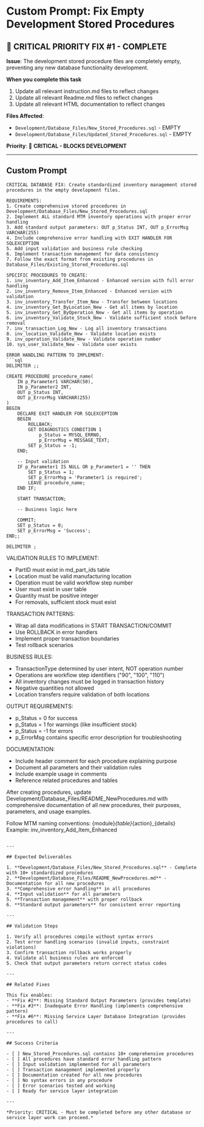 ﻿# Custom Prompt: Fix Empty Development Stored Procedures

## 🚨 CRITICAL PRIORITY FIX #1 - COMPLETE

**Issue**: The development stored procedure files are completely empty, preventing any new database functionality development.

**When you complete this task**
1. Update all relevant instruction.md files to reflect changes
1. Update all relevant Readme.md files to reflect changes
2. Update all relevant HTML documentation to reflect changes

**Files Affected**:
- `Development/Database_Files/New_Stored_Procedures.sql` - EMPTY
- `Development/Database_Files/Updated_Stored_Procedures.sql` - EMPTY

**Priority**: 🚨 **CRITICAL - BLOCKS DEVELOPMENT**

---

## Custom Prompt

```
CRITICAL DATABASE FIX: Create standardized inventory management stored procedures in the empty development files.

REQUIREMENTS:
1. Create comprehensive stored procedures in Development/Database_Files/New_Stored_Procedures.sql
2. Implement ALL standard MTM inventory operations with proper error handling
3. Add standard output parameters: OUT p_Status INT, OUT p_ErrorMsg VARCHAR(255)
4. Include comprehensive error handling with EXIT HANDLER FOR SQLEXCEPTION
5. Add input validation and business rule checking
6. Implement transaction management for data consistency
7. Follow the exact format from existing procedures in Database_Files/Existing_Stored_Procedures.sql

SPECIFIC PROCEDURES TO CREATE:
1. inv_inventory_Add_Item_Enhanced - Enhanced version with full error handling
2. inv_inventory_Remove_Item_Enhanced - Enhanced version with validation
3. inv_inventory_Transfer_Item_New - Transfer between locations
4. inv_inventory_Get_ByLocation_New - Get all items by location
5. inv_inventory_Get_ByOperation_New - Get all items by operation
6. inv_inventory_Validate_Stock_New - Validate sufficient stock before removal
7. inv_transaction_Log_New - Log all inventory transactions
8. inv_location_Validate_New - Validate location exists
9. inv_operation_Validate_New - Validate operation number
10. sys_user_Validate_New - Validate user exists

ERROR HANDLING PATTERN TO IMPLEMENT:
```sql
DELIMITER ;;

CREATE PROCEDURE procedure_name(
    IN p_Parameter1 VARCHAR(50),
    IN p_Parameter2 INT,
    OUT p_Status INT,
    OUT p_ErrorMsg VARCHAR(255)
)
BEGIN
    DECLARE EXIT HANDLER FOR SQLEXCEPTION
    BEGIN
        ROLLBACK;
        GET DIAGNOSTICS CONDITION 1
            p_Status = MYSQL_ERRNO,
            p_ErrorMsg = MESSAGE_TEXT;
        SET p_Status = -1;
    END;

    -- Input validation
    IF p_Parameter1 IS NULL OR p_Parameter1 = '' THEN
        SET p_Status = 1;
        SET p_ErrorMsg = 'Parameter1 is required';
        LEAVE procedure_name;
    END IF;

    START TRANSACTION;
    
    -- Business logic here
    
    COMMIT;
    SET p_Status = 0;
    SET p_ErrorMsg = 'Success';
END;;

DELIMITER ;
```

VALIDATION RULES TO IMPLEMENT:
- PartID must exist in md_part_ids table
- Location must be valid manufacturing location
- Operation must be valid workflow step number
- User must exist in user table
- Quantity must be positive integer
- For removals, sufficient stock must exist

TRANSACTION PATTERNS:
- Wrap all data modifications in START TRANSACTION/COMMIT
- Use ROLLBACK in error handlers
- Implement proper transaction boundaries
- Test rollback scenarios

BUSINESS RULES:
- TransactionType determined by user intent, NOT operation number
- Operations are workflow step identifiers ("90", "100", "110")
- All inventory changes must be logged in transaction history
- Negative quantities not allowed
- Location transfers require validation of both locations

OUTPUT REQUIREMENTS:
- p_Status = 0 for success
- p_Status = 1 for warnings (like insufficient stock)
- p_Status = -1 for errors
- p_ErrorMsg contains specific error description for troubleshooting

DOCUMENTATION:
- Include header comment for each procedure explaining purpose
- Document all parameters and their validation rules
- Include example usage in comments
- Reference related procedures and tables

After creating procedures, update Development/Database_Files/README_NewProcedures.md with comprehensive documentation of all new procedures, their purposes, parameters, and usage examples.

Follow MTM naming conventions: {module}_{table}_{action}_{details}
Example: inv_inventory_Add_Item_Enhanced
```

---

## Expected Deliverables

1. **Development/Database_Files/New_Stored_Procedures.sql** - Complete with 10+ standardized procedures
2. **Development/Database_Files/README_NewProcedures.md** - Documentation for all new procedures
3. **Comprehensive error handling** in all procedures
4. **Input validation** for all parameters
5. **Transaction management** with proper rollback
6. **Standard output parameters** for consistent error reporting

---

## Validation Steps

1. Verify all procedures compile without syntax errors
2. Test error handling scenarios (invalid inputs, constraint violations)
3. Confirm transaction rollback works properly
4. Validate all business rules are enforced
5. Check that output parameters return correct status codes

---

## Related Fixes

This fix enables:
- **Fix #2**: Missing Standard Output Parameters (provides template)
- **Fix #3**: Inadequate Error Handling (implements comprehensive pattern)
- **Fix #6**: Missing Service Layer Database Integration (provides procedures to call)

---

## Success Criteria

- [ ] New_Stored_Procedures.sql contains 10+ comprehensive procedures
- [ ] All procedures have standard error handling pattern
- [ ] Input validation implemented for all parameters
- [ ] Transaction management implemented properly
- [ ] Documentation created for all new procedures
- [ ] No syntax errors in any procedure
- [ ] Error scenarios tested and working
- [ ] Ready for service layer integration

---

*Priority: CRITICAL - Must be completed before any other database or service layer work can proceed.*